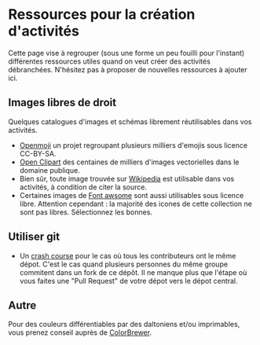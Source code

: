 # Ressources pour la création d'activités

Cette page vise à regrouper (sous une forme un peu fouilli pour
l'instant) différentes ressources utiles quand on veut créer des
activités débranchées. N'hésitez pas à proposer de nouvelles
ressources à ajouter ici.
 
## Images libres de droit

Quelques catalogues d'images et schémas librement réutilisables dans
vos activités.

- [Openmoji](https://openmoji.org/) un projet regroupant plusieurs
  milliers d'emojis sous licence CC-BY-SA.
- [Open Clipart](https://openclipart.org/) des centaines de milliers
  d'images vectorielles dans le domaine publique.
- Bien sûr, toute image trouvée sur [Wikipedia](https://wikipedia.org)
  est utilisable dans vos activités, à condition de citer la source.
- Certaines images de [Font awsome](https://fontawesome.com/v6.0/icons?m=free)
  sont aussi utilisables sous licence libre. Attention cependant : la
  majorité des icones de cette collection ne sont pas libres.
  Sélectionnez les bonnes.

## Utiliser git

- Un [crash course](https://mquinson.frama.io/retrogames/Git-crash-course.html)
  pour le cas où tous les contributeurs ont le même dépot. C'est le
  cas quand plusieurs personnes du même groupe commitent dans un fork de
  ce dépôt. Il ne manque plus que l'étape où vous faites une "Pull
  Request" de votre dépot vers le dépot central.

## Autre

Pour des couleurs différentiables par des daltoniens et/ou
imprimables, vous prenez conseil auprès de
[ColorBrewer](https://colorbrewer2.org).